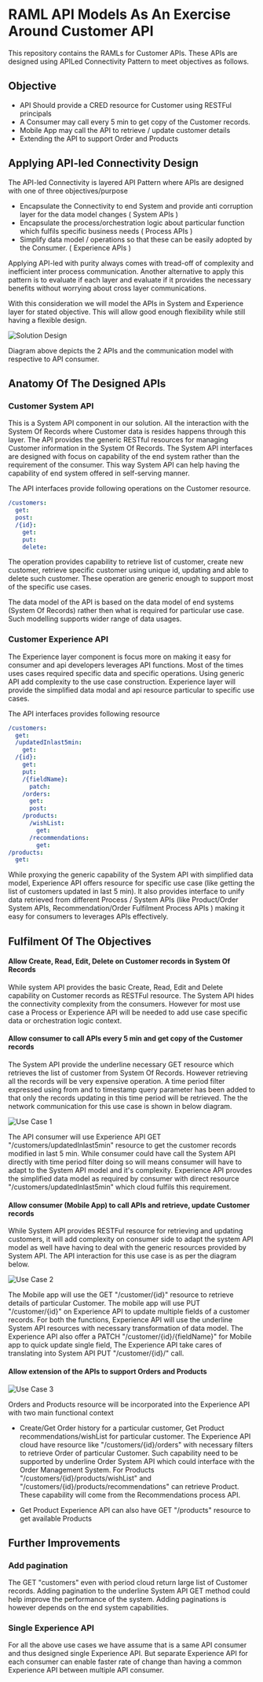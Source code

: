 # RAML API Models As An Exercise Around Customer API
This repository contains the RAMLs for Customer APIs. These APIs are designed using APILed Connectivity Pattern to meet objectives as follows.

## Objective
* API Should provide a CRED resource for Customer using RESTFul principals
* A Consumer may call every 5 min to get copy of the Customer records.
* Mobile App may call the API to retrieve / update customer details
* Extending the API to support Order and Products

## Applying API-led Connectivity Design
The API-led Connectivity is layered API Pattern where APIs are designed with one of three objectives/purpose
- Encapsulate the Connectivity to end System and provide anti corruption layer for the data model changes ( System APIs )
- Encapsulate the process/orchestration logic about particular function which fulfils specific business needs ( Process APIs )
- Simplify data model / operations so that these can be easily adopted by the Consumer. ( Experience APIs )

Applying API-led with purity always comes with tread-off of complexity and inefficient inter process communication. Another alternative to apply this pattern is to evaluate if each layer and evaluate if it provides the necessary benefits without worrying about cross layer communications.

With this consideration we will model the APIs in System and Experience layer for stated objective. This will allow good enough flexibility while still having a flexible design.

![Solution Design](images/Solution.jpg?raw=true "Solution Design")

Diagram above depicts the 2 APIs and the communication model with respective to API consumer.

## Anatomy Of The Designed APIs
### Customer System API
This is a System API component in our solution. All the interaction with the System Of Records where Customer data is resides happens through this layer.
The API provides the generic RESTful resources for managing Customer information in the System Of Records. The System API interfaces are designed with focus on capability of the end system rather than the requirement of the consumer. This way System API can help having the capability of end system offered in self-serving manner.

The API interfaces provide following operations on the Customer resource.
```yaml
/customers:
  get:
  post:
  /{id}:
    get:
    put:
    delete:  
```
The operation provides capability to retrieve list of customer, create new customer, retrieve specific customer using unique id, updating and able to delete such customer. These operation are generic enough to support most of the specific use cases.

The data model of the API is based on the data model of end systems (System Of Records) rather then what is required for particular use case. Such modelling supports wider range of data usages.

### Customer Experience API
The Experience layer component is focus more on making it easy for consumer and api developers leverages API  functions. Most of the times uses cases required specific data and specific operations. Using generic API add complexity to the use case construction. Experience layer will provide the simplified data modal and api resource particular to specific use cases.

The API interfaces provides following resource

```yaml
/customers:
  get:
  /updatedInlast5min:
    get:
  /{id}:
    get:
    put:
    /{fieldName}:
      patch:
    /orders:
      get:
      post:
    /products:
      /wishList:
        get:
      /recommendations:
        get:
/products:
  get:
```
While proxying the generic capability of the System API with simplified data model, Experience API offers resource for specific use case (like getting the list of customers updated in last 5 min). It also provides interface to unify data retrieved from different Process / System APIs (like Product/Order System APIs, Recommendation/Order Fulfilment Process APIs ) making it easy for consumers to leverages APIs effectively.

## Fulfilment Of The Objectives
#### Allow Create, Read, Edit, Delete on Customer records in System Of Records
While system API provides the basic Create, Read, Edit and Delete capability on Customer records as RESTFul resource. The System API hides the connectivity complexity from the consumers. However for most use case a Process or Experience API will be needed to add use case specific data or orchestration logic context.

#### Allow consumer to call APIs every 5 min and get copy of the Customer records
The System API provide the underline necessary GET resource which retrieves the list of customer from System Of Records. However retrieving all the records will be very expensive operation. A time period filter expressed using from and to timestamp query parameter has been added to that only the records updating in this time period will be retrieved.
The the network communication for this use case is shown in below diagram.

![Use Case 1](images/UC1.jpg?raw=true "Use Case 1")

The API consumer will use Experience API GET "/customers/updatedInlast5min" resource to get the customer records modified in last 5 min. While consumer could have call the System API directly with time period filter doing so will means consumer will have to adapt to the System API model and it's complexity. Experience API provdes the simplified data model as required by consumer with direct resource "/customers/updatedInlast5min" which cloud fulfils this requirement.

#### Allow consumer (Mobile App) to call APIs and retrieve, update Customer records
While System API provides RESTFul resource for retrieving and updating customers, it will add complexity on consumer side to
adapt the system API model as well have having to deal with the generic resources provided by System API.
The API interaction for this use case is as per the diagram below.

![Use Case 2](images/UC2.jpg?raw=true "Use Case 2")

The Mobile app will use the GET "/customer/{id}" resource to retrieve details of particular Customer.
The mobile app will use PUT "/customer/{id}" on Experience API to update multiple fields of a customer records. For both the functions, Experience API will use the underline System API resources with necessary transformation of data model.
The Experience API also offer a PATCH "/customer/{id}/{fieldName}" for Mobile app to quick update single field, The Experience API take cares of translating into System API PUT "/customer/{id}/" call.

#### Allow extension of the APIs to support Orders and Products

![Use Case 3](images/UC3.jpg?raw=true "Use Case 3")

Orders and Products resource will be incorporated into the Experience API with two main functional context
* Create/Get Order history for a particular customer, Get Product recommendations/wishList for particular customer.
The Experience API cloud have resource like "/customers/{id}/orders" with necessary filters to retrieve Order of particular Customer. Such capability need to be supported by underline Order System API which could interface with the Order Management System.
For Products "/customers/{id}/products/wishList" and "/customers/{id}/products/recommendations" can retrieve Product. These capability will come from the Recommendations process API.

* Get Product
Experience API can also have GET "/products" resource to get available Products

## Further Improvements
### Add pagination
The GET "customers" even with period cloud return large list of Customer records. Adding pagination to the underline System API GET method could help improve the performance of the system. Adding paginations is however depends on the end system capabilities.

### Single Experience API
For all the above use cases we have assume that is a same API consumer and thus designed single Experience API. But separate Experience API for each consumer can enable faster rate of change than having a common Experience API between multiple API consumer.
